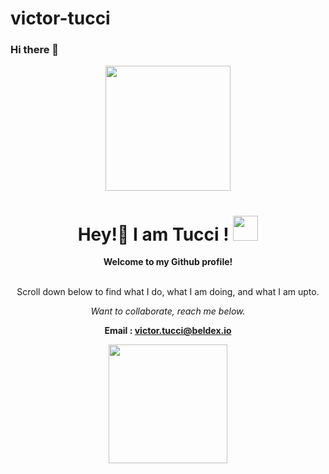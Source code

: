 # victor-tucci


### Hi there 👋


<div align="center"><img src="./images.jpeg" style="height: 200px;"></div>

<h1 align="center">Hey!👋 I am Tucci ! <img src="https://media.giphy.com/media/SXyDYS8HSWfaMTmKGJ/giphy.gif" width="40px"></h1>

<div align="center">

<b>Welcome to my Github profile!</b> 

<br>Scroll down below to find what I do, what I am doing, and what I am upto.<br>   

<i>Want to collaborate, reach me below.</i>

<b> Email : victor.tucci@beldex.io </b>

<img height="190em" src="https://github-readme-stats.vercel.app/api?username=victor-tucci" />